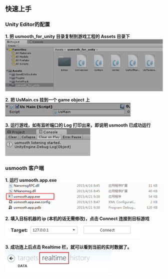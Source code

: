 ﻿
## 快速上手

### Unity Editor的配置

__1. 把 usmooth_for_unity 目录复制到游戏工程的 Assets 目录下__  
    ![tut0](/docs/images/usmooth_tutor_00.png?raw=true)
      
__2. 把 UsMain.cs 挂到一个 game object 上__  
    ![tut1](/docs/images/usmooth_tutor_01.png?raw=true)
      
__3. 运行游戏，如有监听端口的 Log 打印出来，即说明 usmooth 已成功运行__  
    ![tut2](/docs/images/usmooth_tutor_02.png?raw=true)

### usmooth 客户端

__1. 运行 usmooth.app.exe__   
    ![tut3](/docs/images/usmooth_tutor_03.png?raw=true)
      
__2. 填入目标机器的 ip (本机的话无需修改)，点击 Connect 连接到目标游戏__  
    ![tut4](/docs/images/usmooth_tutor_04.png?raw=true)
      
__3. 成功连上后点击 Realtime 栏，就可以看到当前的实时数据了。__  
    ![tut5](/docs/images/usmooth_tutor_05.png?raw=true)
      
